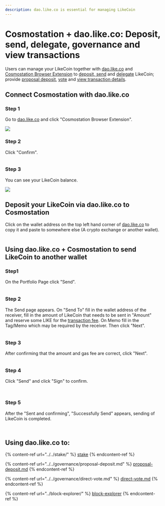 ```yaml
---
description: dao.like.co is essential for managing LikeCoin
---
```


# Cosmostation + dao.like.co: Deposit, send, delegate, governance and view transactions

Users can manage your LikeCoin together with [dao.like.co](https://dao.like.co/) and [Cosmostation Browser Extension](how-to-install-cosmostation-extension.md) to [deposit](dao.like.co.md#deposit-your-likecoin-via-dao.like.co-to-cosmostation),[ send](dao.like.co.md#using-dao.like.co-+-cosmostation-to-send-likecoin-to-another-wallet) and [delegate](../../stake/delegation-of-likecoin.md) LikeCoin; provide [proposal deposit](../../governance/proposal-deposit.md), [vote](../../governance/direct-vote.md) and [view transaction details](../block-explorer/dao.like.co.md).

## Connect Cosmostation with dao.like.co

### Step 1

Go to [dao.like.co](https://dao.like.co/) and click "Cosmostation Browser Extension".

![](<../../../.gitbook/assets/Comostation dao.like.co 1.png>)

### Step 2

Click "Confirm".

<figure><img src="../../../.gitbook/assets/Comostation dao.like.co 2.png" alt=""><figcaption></figcaption></figure>

### Step 3

You can see your LikeCoin balance.

![](<../../../.gitbook/assets/Comostation dao.like.co 4.png>)

## **Deposit your LikeCoin via dao.like.co to Cosmostation**

Click on the wallet address on the top left hand corner of [dao.like.co](https://dao.like.co/) to copy it and paste to somewhere else (A crypto exchange or another wallet).

<figure><img src="../../../.gitbook/assets/Keplr deposit.png" alt=""><figcaption></figcaption></figure>

## Using dao.like.co + Cosmostation to send LikeCoin to another wallet

### Step1

On the Portfolio Page click "Send".

<figure><img src="../../../.gitbook/assets/Keplr Send 1.png" alt=""><figcaption></figcaption></figure>

### Step 2

The Send page appears. On "Send To" fill in the wallet address of the receiver, fill in the amount of LikeCoin that needs to be sent in "Amount" and reserve some LIKE for the [transaction fee](../transaction-fee.md). On Memo fill in the Tag/Memo which may be required by the receiver. Then click "Next".

<figure><img src="../../../.gitbook/assets/Keplr Send 2.png" alt=""><figcaption></figcaption></figure>

### Step 3

After confirming that the amount and gas fee are correct, click "Next".

<figure><img src="../../../.gitbook/assets/Cosmostation Send 1.png" alt=""><figcaption></figcaption></figure>

### Step 4

Click "Send" and click "Sign" to confirm.

<figure><img src="../../../.gitbook/assets/Cosmostation Send 2.png" alt=""><figcaption></figcaption></figure>

<figure><img src="../../../.gitbook/assets/Cosmostation Send 3.png" alt=""><figcaption></figcaption></figure>

### Step 5

After the "Sent and confirming", "Successfully Send" appears, sending of LikeCoin is completed.

<div>

<figure><img src="../../../.gitbook/assets/Keplr Send 5.png" alt=""><figcaption></figcaption></figure>

 

<figure><img src="../../../.gitbook/assets/Keplr Send 6.png" alt=""><figcaption></figcaption></figure>

</div>

## Using dao.like.co to:

{% content-ref url="../../stake/" %}
[stake](../../stake/)
{% endcontent-ref %}

{% content-ref url="../../governance/proposal-deposit.md" %}
[proposal-deposit.md](../../governance/proposal-deposit.md)
{% endcontent-ref %}

{% content-ref url="../../governance/direct-vote.md" %}
[direct-vote.md](../../governance/direct-vote.md)
{% endcontent-ref %}

{% content-ref url="../block-explorer/" %}
[block-explorer](../block-explorer/)
{% endcontent-ref %}
